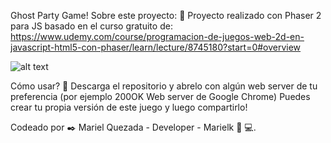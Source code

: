 Ghost Party Game! 
Sobre este proyecto: 🚀
Proyecto realizado con Phaser 2 para JS
basado en el curso gratuito de: 
https://www.udemy.com/course/programacion-de-juegos-web-2d-en-javascript-html5-con-phaser/learn/lecture/8745180?start=0#overview

![alt text](https://ibb.co/vwPz2m3)

Cómo usar? 🔧
Descarga el repositorio y abrelo con algún web server de tu preferencia (por ejemplo 200OK Web server de Google Chrome) 
Puedes crear tu propia versión de este juego y luego compartirlo!

Codeado por ✒️
Mariel Quezada - Developer - Marielk 👩 💻.
